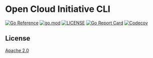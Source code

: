 # Open Cloud Initiative CLI

[![Go Reference](https://pkg.go.dev/badge/github.com/open-cloud-initiative/cli.svg)](https://pkg.go.dev/github.com/open-cloud-initiative/cli)
[![go.mod](https://img.shields.io/github/go-mod/go-version/open-cloud-initiative/cli)](go.mod)
[![LICENSE](https://img.shields.io/github/license/open-cloud-initiative/cli)](LICENSE)
[![Go Report Card](https://goreportcard.com/badge/github.com/open-cloud-initiative/cli)](https://goreportcard.com/report/github.com/open-cloud-initiative/cli)
[![Codecov](https://codecov.io/gh/open-cloud-initiative/cli/branch/main/graph/badge.svg)](https://codecov.io/gh/open-cloud-initiative/cli)

## License

[Apache 2.0](/LICENSE)